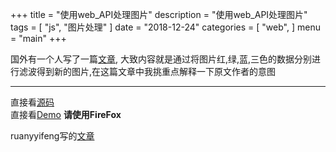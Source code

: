 +++
title = "使用web_API处理图片"
description = "使用web_API处理图片"
tags = [
    "js",
    "图片处理"
]
date = "2018-12-24"
categories = [
    "web",
]
menu = "main"
+++

国外有一个人写了一篇[文章](https://medium.com/statuscode/filtering-images-using-web-audio-api-276555cca6ad), 大致内容就是通过将图片红,绿,蓝,三色的数据分别进行滤波得到新的图片,在这篇文章中我挑重点解释一下原文作者的意图

---

直接看[源码](https://github.com/simeon49/javascript-practices/blob/master/project_05_%E4%BD%BF%E7%94%A8web_API%E5%A4%84%E7%90%86%E5%9B%BE%E7%89%87/index.html) <br>
直接看[Demo](https://simeon49.github.io/javascript-practices/project_05_%E4%BD%BF%E7%94%A8web_API%E5%A4%84%E7%90%86%E5%9B%BE%E7%89%87/index.html) **请使用FireFox**  <br>


ruanyyifeng写的[文章](http://www.ruanyifeng.com/blog/2017/12/image-and-wave-filters.html)
